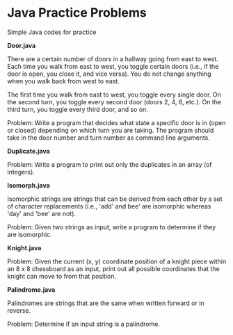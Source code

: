 # Java Practice Problems
Simple Java codes for practice

<b>Door.java</b>

There are a certain number of doors in a hallway going from east to west. Each time you walk from east to west, you toggle certain doors (i.e., if the door is open, you close it, and vice versa). You do not change anything when you walk back from west to east.

The first time you walk from east to west, you toggle every single door. On the second turn, you toggle every second door (doors 2, 4, 6, etc.). On the third turn, you toggle every third door, and so on.

Problem: Write a program that decides what state a specific door is in (open or closed) depending on which turn you are taking. The program should take in the door number and turn number as command line arguments.

<b>Duplicate.java</b>

Problem: Write a program to print out only the duplicates in an array (of integers).

<b>Isomorph.java</b>

Isomorphic strings are strings that can be derived from each other by a set of character replacements (i.e., 'add' and bee' are isomorphic whereas 'day' and 'bee' are not).

Problem: Given two strings as input, write a program to determine if they are isomorphic.

<b>Knight.java</b>

Problem: Given the current (x, y) coordinate position of a knight piece within an 8 x 8 chessboard as an input, print out all possible coordinates that the knight can move to from that position.

<b>Palindrome.java</b>

Palindromes are strings that are the same when written forward or in reverse.

Problem: Determine if an input string is a palindrome.
